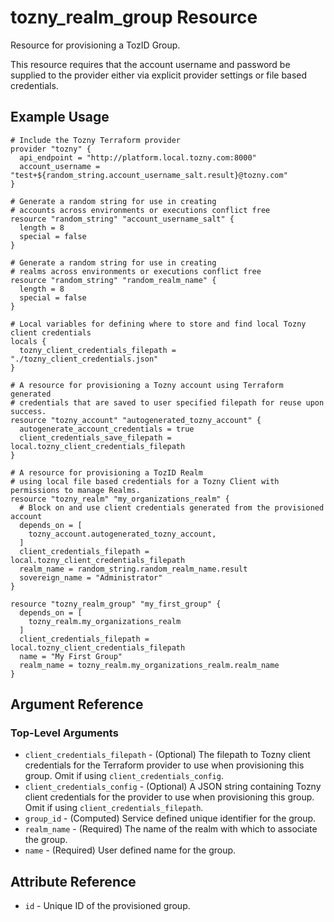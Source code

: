 # tozny_realm_group Resource

Resource for provisioning a TozID Group.

This resource requires that the account username and password be supplied to the provider either via explicit provider settings or file based credentials.

## Example Usage
```hcl
# Include the Tozny Terraform provider
provider "tozny" {
  api_endpoint = "http://platform.local.tozny.com:8000"
  account_username = "test+${random_string.account_username_salt.result}@tozny.com"
}

# Generate a random string for use in creating
# accounts across environments or executions conflict free
resource "random_string" "account_username_salt" {
  length = 8
  special = false
}

# Generate a random string for use in creating
# realms across environments or executions conflict free
resource "random_string" "random_realm_name" {
  length = 8
  special = false
}

# Local variables for defining where to store and find local Tozny client credentials
locals {
  tozny_client_credentials_filepath = "./tozny_client_credentials.json"
}

# A resource for provisioning a Tozny account using Terraform generated
# credentials that are saved to user specified filepath for reuse upon success.
resource "tozny_account" "autogenerated_tozny_account" {
  autogenerate_account_credentials = true
  client_credentials_save_filepath = local.tozny_client_credentials_filepath
}

# A resource for provisioning a TozID Realm
# using local file based credentials for a Tozny Client with permissions to manage Realms.
resource "tozny_realm" "my_organizations_realm" {
  # Block on and use client credentials generated from the provisioned account
  depends_on = [
    tozny_account.autogenerated_tozny_account,
  ]
  client_credentials_filepath = local.tozny_client_credentials_filepath
  realm_name = random_string.random_realm_name.result
  sovereign_name = "Administrator"
}

resource "tozny_realm_group" "my_first_group" {
  depends_on = [
    tozny_realm.my_organizations_realm
  ]
  client_credentials_filepath = local.tozny_client_credentials_filepath
  name = "My First Group"
  realm_name = tozny_realm.my_organizations_realm.realm_name
}

```

## Argument Reference

### Top-Level Arguments

* `client_credentials_filepath` - (Optional) The filepath to Tozny client credentials for the Terraform provider to use when provisioning this group. Omit if using `client_credentials_config`.
* `client_credentials_config` - (Optional) A JSON string containing Tozny client credentials for the provider to use when provisioning this group. Omit if using `client_credentials_filepath`.
* `group_id` - (Computed) Service defined unique identifier for the group.
* `realm_name` - (Required) The name of the realm with which to associate the group.
* `name` - (Required) User defined name for the group.

## Attribute Reference

* `id` - Unique ID of the provisioned group.
